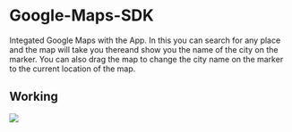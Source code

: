 # Google-Maps-SDK
Integated Google Maps with the App. 
In this you can search for any place and the map will take you thereand show you the name of the city on the marker.
You can also drag the map to change the city name on the marker to the current location of the map.

## Working

![](https://media.giphy.com/media/gfZnMNj9YiYtSkaO0z/giphy.gif)
